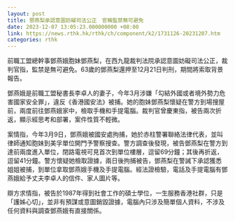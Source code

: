 ```yaml
---
layout: post
title: 鄧燕梨承認意圖妨礙司法公正　官稱監禁無可避免
date: 2023-12-07 13:05:23.000000000 +08:00
link: https://news.rthk.hk/rthk/ch/component/k2/1731126-20231207.htm
categories: rthk
---
```


前職工盟總幹事鄧燕娥胞妹鄧燕梨，在西九龍裁判法院承認意圖妨礙司法公正，裁判官指，監禁是無可避免。63歲的鄧燕梨還押至12月21日判刑，期間將索取背景報告。

鄧燕娥是前職工盟秘書長李卓人的妻子，今年3月涉嫌「勾結外國或者境外勢力危害國家安全罪」，違反《香港國安法》被捕。她的胞妹鄧燕梨懷疑在警方到場搜屋前，兩度前往鄧燕娥家中，檢取手機和手提電腦。裁判官曾慶東指，被告兩次折返，顯示經思考和部署，案件性質不輕微。

案情指，今年3月9日，鄧燕娥被國安處拘捕，她於赤柱警署聯絡法律代表，並叫律師通知胞妹到美孚單位開門予警察搜查。警方調查後發現，被告鄧燕梨在警方到達前兩度進入單位，閉路電視可見首次到單位樓層，逗留69分鐘；其後再折返，逗留41分鐘。警方懷疑她檢取證據，兩日後拘捕被告，鄧燕梨在警誡下承認獲悉姐姐被捕，到單位拿取鄧燕娥手機及手提電腦。經法證檢驗，電話及手提電腦有鄧燕娥給予丈夫李卓人的信件、家人圖片等。

辯方求情指，被告於1987年得到社會工作的碩士學位，一生服務香港社群，只是「護姊心切」，並非有預謀或意圖銷毀證據，電腦內只涉及簡單個人資料，不涉及任何資料與調查鄧燕娥有直接關係。
